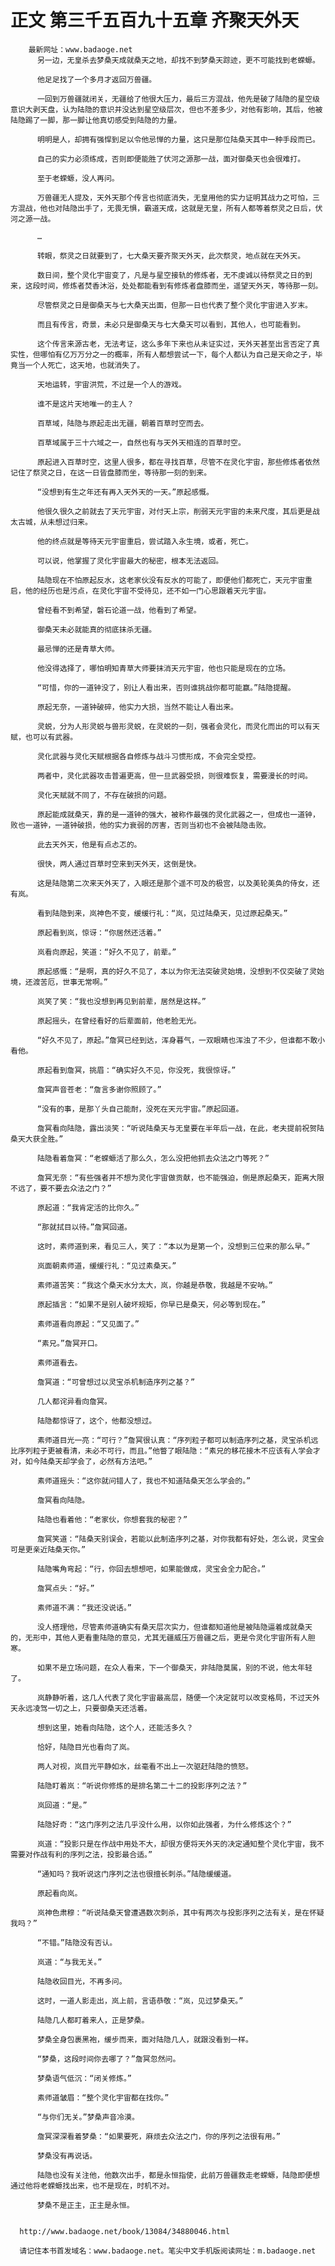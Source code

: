 # 正文 第三千五百九十五章 齐聚天外天
        最新网址：www.badaoge.net
          另一边，无皇杀去梦桑天成就桑天之地，却找不到梦桑天踪迹，更不可能找到老蝾螈。
      
          他足足找了一个多月才返回万兽疆。
      
          一回到万兽疆就闭关，无疆给了他很大压力，最后三方混战，他先是破了陆隐的星空级意识大剥天盘，认为陆隐的意识并没达到星空级层次，但也不差多少，对他有影响，其后，他被陆隐踢了一脚，那一脚让他真切感受到陆隐的力量。
      
          明明是人，却拥有强悍到足以令他忌惮的力量，这只是那位陆桑天其中一种手段而已。
      
          自己的实力必须练成，否则即便能胜了伏河之源那一战，面对御桑天也会很难打。
      
          至于老蝾螈，没人再问。
      
          万兽疆无人提及，天外天那个传言也彻底消失，无皇用他的实力证明其战力之可怕，三方混战，他也对陆隐出手了，无畏无惧，霸道天成，这就是无皇，所有人都等着祭灵之日后，伏河之源一战。
      
          …
      
          转眼，祭灵之日就要到了，七大桑天要齐聚天外天，此次祭灵，地点就在天外天。
      
          数日间，整个灵化宇宙变了，凡是与星空接轨的修炼者，无不虔诚以待祭灵之日的到来，这段时间，修炼者焚香沐浴，处处都能看到有修炼者盘膝而坐，遥望天外天，等待那一刻。
      
          尽管祭灵之日是御桑天与七大桑天出面，但那一日也代表了整个灵化宇宙进入岁末。
      
          而且有传言，奇景，未必只是御桑天与七大桑天可以看到，其他人，也可能看到。
      
          这个传言来源古老，无法考证，这么多年下来也从未证实过，天外天甚至出言否定了真实性，但哪怕有亿万万分之一的概率，所有人都想尝试一下，每个人都认为自己是天命之子，毕竟当一个人死亡，这天地，也就消失了。
      
          天地运转，宇宙洪荒，不过是一个人的游戏。
      
          谁不是这片天地唯一的主人？
      
          百草域，陆隐与原起走出无疆，朝着百草时空而去。
      
          百草域属于三十六域之一，自然也有与天外天相连的百草时空。
      
          原起进入百草时空，这里人很多，都在寻找百草，尽管不在灵化宇宙，那些修炼者依然记住了祭灵之日，在这一日皆盘膝而坐，等待那一刻的到来。
      
          “没想到有生之年还有再入天外天的一天。”原起感慨。
      
          他很久很久之前就去了天元宇宙，对付天上宗，削弱天元宇宙的未来尺度，其后更是战太古城，从未想过归来。
      
          他的终点就是等待天元宇宙重启，尝试踏入永生境，或者，死亡。
      
          可以说，他掌握了灵化宇宙最大的秘密，根本无法返回。
      
          陆隐现在不怕原起反水，这老家伙没有反水的可能了，即便他们都死亡，天元宇宙重启，他的经历也是污点，在灵化宇宙不受待见，还不如一门心思跟着天元宇宙。
      
          曾经看不到希望，磐石论道一战，他看到了希望。
      
          御桑天未必就能真的彻底抹杀无疆。
      
          最忌惮的还是青草大师。
      
          他没得选择了，哪怕明知青草大师要抹消天元宇宙，他也只能是现在的立场。
      
          “可惜，你的一道钟没了，别让人看出来，否则谁挑战你都可能赢。”陆隐提醒。
      
          原起无奈，一道钟破碎，他实力大损，当然不能让人看出来。
      
          灵蜕，分为人形灵蜕与兽形灵蜕，在灵蜕的一刻，强者会灵化，而灵化而出的可以有天赋，也可以有武器。
      
          灵化武器与灵化天赋根据各自修炼与战斗习惯形成，不会完全受控。
      
          两者中，灵化武器攻击普遍更高，但一旦武器受损，则很难恢复，需要漫长的时间。
      
          灵化天赋就不同了，不存在破损的问题。
      
          原起能成就桑天，靠的是一道钟的强大，被称作最强的灵化武器之一，但成也一道钟，败也一道钟，一道钟破损，他的实力衰弱的厉害，否则当初也不会被陆隐击败。
      
          此去天外天，他是有点忐忑的。
      
          很快，两人通过百草时空来到天外天，这倒是快。
      
          这是陆隐第二次来天外天了，入眼还是那个遥不可及的极宫，以及美轮美奂的侍女，还有岚。
      
          看到陆隐到来，岚神色不变，缓缓行礼：“岚，见过陆桑天，见过原起桑天。”
      
          原起看到岚，惊讶：“你居然还活着。”
      
          岚看向原起，笑道：“好久不见了，前辈。”
      
          原起感慨：“是啊，真的好久不见了，本以为你无法突破灵始境，没想到不仅突破了灵始境，还渡苦厄，世事无常啊。”
      
          岚笑了笑：“我也没想到再见到前辈，居然是这样。”
      
          原起摇头，在曾经看好的后辈面前，他老脸无光。
      
          “好久不见了，原起。”詹冥已经到达，浑身暮气，一双眼睛也浑浊了不少，但谁都不敢小看他。
      
          原起看到詹冥，挑眉：“确实好久不见，你没死，我很惊讶。”
      
          詹冥声音苍老：“詹言多谢你照顾了。”
      
          “没有的事，是那丫头自己能耐，没死在天元宇宙。”原起回道。
      
          詹冥看向陆隐，露出淡笑：“听说陆桑天与无皇要在半年后一战，在此，老夫提前祝贺陆桑天大获全胜。”
      
          陆隐看着詹冥：“老蝾螈活了那么久，怎么没把他抓去众法之门等死？”
      
          詹冥无奈：“有些强者并不想为灵化宇宙做贡献，也不能强迫，倒是原起桑天，距离大限不远了，要不要去众法之门？”
      
          原起道：“我肯定活的比你久。”
      
          “那就拭目以待。”詹冥回道。
      
          这时，素师道到来，看见三人，笑了：“本以为是第一个，没想到三位来的那么早。”
      
          岚面朝素师道，缓缓行礼：“见过素桑天。”
      
          素师道苦笑：“我这个桑天水分太大，岚，你越是恭敬，我越是不安呐。”
      
          原起插言：“如果不是别人破坏规矩，你早已是桑天，何必等到现在。”
      
          素师道看向原起：“又见面了。”
      
          “素兄。”詹冥开口。
      
          素师道看去。
      
          詹冥道：“可曾想过以灵宝杀机制造序列之基？”
      
          几人都诧异看向詹冥。
      
          陆隐都惊讶了，这个，他都没想过。
      
          素师道目光一亮：“可行？”詹冥很认真：“序列粒子都可以制造序列之基，灵宝杀机远比序列粒子更被看清，未必不可行，而且。”他瞥了眼陆隐：“素兄的移花接木不应该有人学会才对，如今陆桑天却学会了，必然有方法吧。”
      
          素师道摇头：“这你就问错人了，我也不知道陆桑天怎么学会的。”
      
          詹冥看向陆隐。
      
          陆隐也看着他：“老家伙，你想套我的秘密？”
      
          詹冥笑道：“陆桑天别误会，若能以此制造序列之基，对你我都有好处，怎么说，灵宝会可是更亲近陆桑天你。”
      
          陆隐嘴角弯起：“行，你回去想想吧，如果能做成，灵宝会全力配合。”
      
          詹冥点头：“好。”
      
          素师道不满：“我还没说话。”
      
          没人搭理他，尽管素师道确实有桑天层次实力，但谁都知道他是被陆隐逼着成就桑天的，无形中，其他人更看重陆隐的意见，尤其无疆威压万兽疆之后，更是令灵化宇宙所有人胆寒。
      
          如果不是立场问题，在众人看来，下一个御桑天，非陆隐莫属，别的不说，他太年轻了。
      
          岚静静听着，这几人代表了灵化宇宙最高层，随便一个决定就可以改变格局，不过天外天永远凌驾一切之上，只要御桑天还活着。
      
          想到这里，她看向陆隐，这个人，还能活多久？
      
          恰好，陆隐目光也看向了岚。
      
          两人对视，岚目光平静如水，丝毫看不出上一次驱赶陆隐的愤怒。
      
          陆隐盯着岚：“听说你修炼的是排名第二十二的投影序列之法？”
      
          岚回道：“是。”
      
          陆隐好奇：“这门序列之法几乎没什么用，以你如此强者，为什么修炼这个？”
      
          岚道：“投影只是在作战中用处不大，却很方便将天外天的决定通知整个灵化宇宙，我不需要对作战有利的序列之法，投影最合适。”
      
          “通知吗？我听说这门序列之法也很擅长刺杀。”陆隐缓缓道。
      
          原起看向岚。
      
          岚神色肃穆：“听说陆桑天曾遭遇数次刺杀，其中有两次与投影序列之法有关，是在怀疑我吗？”
      
          “不错。”陆隐没有否认。
      
          岚道：“与我无关。”
      
          陆隐收回目光，不再多问。
      
          这时，一道人影走出，岚上前，言语恭敬：“岚，见过梦桑天。”
      
          陆隐几人都盯着来人，正是梦桑。
      
          梦桑全身包裹黑袍，缓步而来，面对陆隐几人，就跟没看到一样。
      
          “梦桑，这段时间你去哪了？”詹冥忽然问。
      
          梦桑语气低沉：“闭关修炼。”
      
          素师道皱眉：“整个灵化宇宙都在找你。”
      
          “与你们无关。”梦桑声音冷漠。
      
          詹冥深深看着梦桑：“如果要死，麻烦去众法之门，你的序列之法很有用。”
      
          梦桑没有再说话。
      
          陆隐也没有关注他，他数次出手，都是永恒指使，此前万兽疆救走老蝾螈，陆隐即便想通过他将老蝾螈找出来，也不是现在，时机不对。
      
          梦桑不是正主，正主是永恒。
      
      
      http://www.badaoge.net/book/13084/34880046.html
      
      请记住本书首发域名：www.badaoge.net。笔尖中文手机版阅读网址：m.badaoge.net
